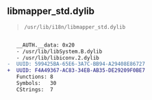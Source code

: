 ## libmapper_std.dylib

> `/usr/lib/i18n/libmapper_std.dylib`

```diff

   __AUTH.__data: 0x20
   - /usr/lib/libSystem.B.dylib
   - /usr/lib/libiconv.2.dylib
-  UUID: 599425BA-65E6-3A7C-BB94-A29408E86727
+  UUID: F4A49367-AC83-34EB-AB35-DE29209F0BE7
   Functions: 8
   Symbols:   30
   CStrings:  7

```
